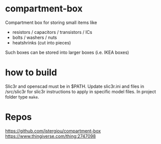 # compartment-box
Compartment box for storing small items like
- resistors / capacitors / transistors / ICs
- bolts / washers / nuts
- heatshrinks (cut into pieces)

Such boxes can be stored into larger boxes (i.e. IKEA boxes)

# how to build
Slic3r and openscad must be in $PATH.
Update slic3r.ini and files in /src/slic3r for slic3r instructions to apply in specific model files.
In project folder type `make`. 

# Repos
https://github.com/istergiou/compartment-box
https://www.thingiverse.com/thing:2747098

